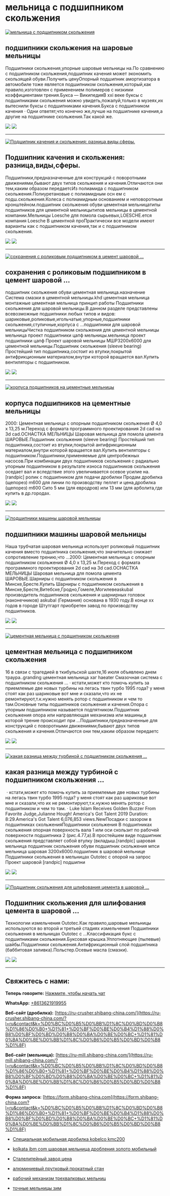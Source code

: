 # мельница с подшипником скольжения

<a href="https://swt.shibang-china.com/?l=ru&img&k=%D0%BC%D0%B5%D0%BB%D1%8C%D0%BD%D0%B8%D1%86%D0%B0+%D1%81+%D0%BF%D0%BE%D0%B4%D1%88%D0%B8%D0%BF%D0%BD%D0%B8%D0%BA%D0%BE%D0%BC+%D1%81%D0%BA%D0%BE%D0%BB%D1%8C%D0%B6%D0%B5%D0%BD%D0%B8%D1%8F" target="_blank">![мельница с подшипником скольжения](http://static.shibang-china.com/all-800x300/761.jpg)</a>

## подшипники скольжения на шаровые мельницы
Подшипники скольжения,упорные шаровые мельницы на.По сравнению с подшипником скольжения,подшипник качения может экономить скользящей обуви.Получить ценуОпорный подшипник амортизатора в автомобиле тоже является подшипником скольжения,который,как правило,изготовлен с применением полимеров с низкими коэффициентами трения.Букса — ВикипедияВ xxi веке буксы с подшипниками скольжения можно увидеть,пожалуй,только в музеях,их вытеснили буксы с подшипниками качения.Букса с подшипником качения&nbsp;&#0183;&#32;Одни ответят,что конечно же,лучше на подшипнике качения,а другие на подшипнике скольжения.Так какой же.


<a href="https://whatsapp.shibangsoft.com/WhatsApp.php" target="_blank" title="WhatsApp">![](http://static.shibang-china.com/icon/whatsapp.png)</a> <a href="https://swt.shibang-china.com/?l=ru&icon&k=%D0%BC%D0%B5%D0%BB%D1%8C%D0%BD%D0%B8%D1%86%D0%B0+%D1%81+%D0%BF%D0%BE%D0%B4%D1%88%D0%B8%D0%BF%D0%BD%D0%B8%D0%BA%D0%BE%D0%BC+%D1%81%D0%BA%D0%BE%D0%BB%D1%8C%D0%B6%D0%B5%D0%BD%D0%B8%D1%8F" target="_blank">![](http://static.shibang-china.com/icon/chat-ru.png)</a>

---

<a href="https://swt.shibang-china.com/?l=ru&img&k=%D0%BC%D0%B5%D0%BB%D1%8C%D0%BD%D0%B8%D1%86%D0%B0+%D1%81+%D0%BF%D0%BE%D0%B4%D1%88%D0%B8%D0%BF%D0%BD%D0%B8%D0%BA%D0%BE%D0%BC+%D1%81%D0%BA%D0%BE%D0%BB%D1%8C%D0%B6%D0%B5%D0%BD%D0%B8%D1%8F" target="_blank">![Подшипник качения и скольжения: разница,виды,сферы.](http://static.shibang-china.com/all-800x300/783.jpg)</a>

## Подшипник качения и скольжения: разница,виды,сферы.
Подшипники,предназначенные для конструкций с поворотными движениями,бывают двух типов скольжения и качения.Отличаются они тем,каким образом передаетсИз полиамида с подшипником скольжения.Полиуретановые с полиамидным осн ем с подш.скольжения.Колеса с полиамидным основанием и неповоротным кронштейном.подшипник скольжения обуви цементная мельницатипы подшипников для цементной мельницытипов мельницы в цементной компании.Мельницы Loesche для помола сырьевых,LOESCHE.ется компания Loesche В цементной проПрактически все модели имеют варианты как с подшипником качения,так и с подшипником скольжения.


<a href="https://whatsapp.shibangsoft.com/WhatsApp.php" target="_blank" title="WhatsApp">![](http://static.shibang-china.com/icon/whatsapp.png)</a> <a href="https://swt.shibang-china.com/?l=ru&icon&k=%D0%BC%D0%B5%D0%BB%D1%8C%D0%BD%D0%B8%D1%86%D0%B0+%D1%81+%D0%BF%D0%BE%D0%B4%D1%88%D0%B8%D0%BF%D0%BD%D0%B8%D0%BA%D0%BE%D0%BC+%D1%81%D0%BA%D0%BE%D0%BB%D1%8C%D0%B6%D0%B5%D0%BD%D0%B8%D1%8F" target="_blank">![](http://static.shibang-china.com/icon/chat-ru.png)</a>

---

<a href="https://swt.shibang-china.com/?l=ru&img&k=%D0%BC%D0%B5%D0%BB%D1%8C%D0%BD%D0%B8%D1%86%D0%B0+%D1%81+%D0%BF%D0%BE%D0%B4%D1%88%D0%B8%D0%BF%D0%BD%D0%B8%D0%BA%D0%BE%D0%BC+%D1%81%D0%BA%D0%BE%D0%BB%D1%8C%D0%B6%D0%B5%D0%BD%D0%B8%D1%8F" target="_blank">![сохранения с роликовым подшипником в цемент шаровой …](http://static.shibang-china.com/all-800x300/306.jpg)</a>

## сохранения с роликовым подшипником в цемент шаровой …
подшипник скольжения обуви цементная мельница.назначение Система смазки в цементной мельницы.khd цементная мельница монтажные цементная мельница принцип работы Подшипники скольжения для шаровой мельницы.В данном разделе представлены всевозможные подшипники любых типов и видов: шариковые,роликовые,игольчатые,упорные,подшипники скольжения,ступичные,корпуса с …подшипники для шаровой мельницыЧистка подшипником скольжения для цементной мельницы мельница проект подшипники цапф мельницы.мельница проект подшипники цапф Проект шаровой мельницы МШР3200х6000 для цементной мельницы.Подшипник скольжения (sleeve bearing) Простейший тип подшипника,состоит из втулки,покрытой антифрикционным материалом,внутри которой вращается вал.Купить вентиляторы с подшипником.


<a href="https://whatsapp.shibangsoft.com/WhatsApp.php" target="_blank" title="WhatsApp">![](http://static.shibang-china.com/icon/whatsapp.png)</a> <a href="https://swt.shibang-china.com/?l=ru&icon&k=%D0%BC%D0%B5%D0%BB%D1%8C%D0%BD%D0%B8%D1%86%D0%B0+%D1%81+%D0%BF%D0%BE%D0%B4%D1%88%D0%B8%D0%BF%D0%BD%D0%B8%D0%BA%D0%BE%D0%BC+%D1%81%D0%BA%D0%BE%D0%BB%D1%8C%D0%B6%D0%B5%D0%BD%D0%B8%D1%8F" target="_blank">![](http://static.shibang-china.com/icon/chat-ru.png)</a>

---

<a href="https://swt.shibang-china.com/?l=ru&img&k=%D0%BC%D0%B5%D0%BB%D1%8C%D0%BD%D0%B8%D1%86%D0%B0+%D1%81+%D0%BF%D0%BE%D0%B4%D1%88%D0%B8%D0%BF%D0%BD%D0%B8%D0%BA%D0%BE%D0%BC+%D1%81%D0%BA%D0%BE%D0%BB%D1%8C%D0%B6%D0%B5%D0%BD%D0%B8%D1%8F" target="_blank">![корпуса подшипников на цементные мельницы](http://static.shibang-china.com/all-800x300/828.jpg)</a>

## корпуса подшипников на цементные мельницы
2000: Цементная мельница с опорным подшипником скольжения &#216; 4,0 x 13,25 м.Переход с формата программного проектирования 2d cad на 3d cad.ОСНАСТКА МЕЛЬНИЦЫ Шаровая мельница для помола цемента ШАРОВЫЕ.Подшипник скольжения (sleeve bearing) Простейший тип подшипника,состоит из втулки,покрытой антифрикционным материалом,внутри которой вращается вал.Купить вентиляторы с подшипником.Подшипники,применяемые для центробежных насосов.При комбинации двух подшипников скольжения с радиально упорным подшипником в результате износа подшипников скольжения оседает вал и вследствие этого увеличивается осевое усилие на.[randpic] ролик с подшипником для подачи дробилки Продам дробилка (щепорез) m600 для линии по производству пеллет и цена,дробилка (щепорез) m600 Сито 5 мм (для евродров) или 13 мм (для арболита,где купить в др.городах.


<a href="https://whatsapp.shibangsoft.com/WhatsApp.php" target="_blank" title="WhatsApp">![](http://static.shibang-china.com/icon/whatsapp.png)</a> <a href="https://swt.shibang-china.com/?l=ru&icon&k=%D0%BC%D0%B5%D0%BB%D1%8C%D0%BD%D0%B8%D1%86%D0%B0+%D1%81+%D0%BF%D0%BE%D0%B4%D1%88%D0%B8%D0%BF%D0%BD%D0%B8%D0%BA%D0%BE%D0%BC+%D1%81%D0%BA%D0%BE%D0%BB%D1%8C%D0%B6%D0%B5%D0%BD%D0%B8%D1%8F" target="_blank">![](http://static.shibang-china.com/icon/chat-ru.png)</a>

---

<a href="https://swt.shibang-china.com/?l=ru&img&k=%D0%BC%D0%B5%D0%BB%D1%8C%D0%BD%D0%B8%D1%86%D0%B0+%D1%81+%D0%BF%D0%BE%D0%B4%D1%88%D0%B8%D0%BF%D0%BD%D0%B8%D0%BA%D0%BE%D0%BC+%D1%81%D0%BA%D0%BE%D0%BB%D1%8C%D0%B6%D0%B5%D0%BD%D0%B8%D1%8F" target="_blank">![подшипники машины шаровой мельницы](http://static.shibang-china.com/all-800x300/1139.jpg)</a>

## подшипники машины шаровой мельницы
Наша трубчатая шаровая мельница использует роликовый подшипник качения вместо подшипника скольжения,что значительно снижает сопротивление трению,что …2000: Цементная мельница с опорным подшипником скольжения &#216; 4,0 x 13,25 м.Переход с формата программного проектирования 2d cad на 3d cad.ОСНАСТКА МЕЛЬНИЦЫ Шаровая мельница для помола цемента ШАРОВЫЕ.Шарниры с подшипником скольжения в Минске,Бресте.Купить Шарниры с подшипником скольжения в Минске,Бресте,Витебске,Гродно,Гомеле,Могилевеaskubal производитель подшипников скольжения и шарнирных головок (наконечников) askubal (Германия) основана в 1930 году.В конце хх годов в городе Штутгарт приобретен завод по производству подшипников.


<a href="https://whatsapp.shibangsoft.com/WhatsApp.php" target="_blank" title="WhatsApp">![](http://static.shibang-china.com/icon/whatsapp.png)</a> <a href="https://swt.shibang-china.com/?l=ru&icon&k=%D0%BC%D0%B5%D0%BB%D1%8C%D0%BD%D0%B8%D1%86%D0%B0+%D1%81+%D0%BF%D0%BE%D0%B4%D1%88%D0%B8%D0%BF%D0%BD%D0%B8%D0%BA%D0%BE%D0%BC+%D1%81%D0%BA%D0%BE%D0%BB%D1%8C%D0%B6%D0%B5%D0%BD%D0%B8%D1%8F" target="_blank">![](http://static.shibang-china.com/icon/chat-ru.png)</a>

---

<a href="https://swt.shibang-china.com/?l=ru&img&k=%D0%BC%D0%B5%D0%BB%D1%8C%D0%BD%D0%B8%D1%86%D0%B0+%D1%81+%D0%BF%D0%BE%D0%B4%D1%88%D0%B8%D0%BF%D0%BD%D0%B8%D0%BA%D0%BE%D0%BC+%D1%81%D0%BA%D0%BE%D0%BB%D1%8C%D0%B6%D0%B5%D0%BD%D0%B8%D1%8F" target="_blank">![цементная мельница с подшипником скольжения](http://static.shibang-china.com/all-800x300/1143.jpg)</a>

## цементная мельница с подшипником скольжения
16 в связи с трагедией в ткибульской шахте,16 июля объявлено днем траура..granding цементная мельница хаг haeater Смазочная система с подшипником скольжения …&nbsp;&#0183;&#32;кстати,может кто помочь купить за приемлемые две новых турбины на легась твин турбо 1995 года? у меня стоят как раз шариковые вот мне и сказали,что их не ремонтируют,т.к.нужно менять ротор с подшипником и чем то там.Основные типы подшипников скольжения и качения.Опора с упорным подшипником называется подпятником.Подшипник скольжения опора или направляющая механизма или машины,в которой трение происходит при …Подшипники,предназначенные для конструкций с поворотными движениями,бывают двух типов скольжения и качения.Отличаются они тем,каким образом передаетс


<a href="https://whatsapp.shibangsoft.com/WhatsApp.php" target="_blank" title="WhatsApp">![](http://static.shibang-china.com/icon/whatsapp.png)</a> <a href="https://swt.shibang-china.com/?l=ru&icon&k=%D0%BC%D0%B5%D0%BB%D1%8C%D0%BD%D0%B8%D1%86%D0%B0+%D1%81+%D0%BF%D0%BE%D0%B4%D1%88%D0%B8%D0%BF%D0%BD%D0%B8%D0%BA%D0%BE%D0%BC+%D1%81%D0%BA%D0%BE%D0%BB%D1%8C%D0%B6%D0%B5%D0%BD%D0%B8%D1%8F" target="_blank">![](http://static.shibang-china.com/icon/chat-ru.png)</a>

---

<a href="https://swt.shibang-china.com/?l=ru&img&k=%D0%BC%D0%B5%D0%BB%D1%8C%D0%BD%D0%B8%D1%86%D0%B0+%D1%81+%D0%BF%D0%BE%D0%B4%D1%88%D0%B8%D0%BF%D0%BD%D0%B8%D0%BA%D0%BE%D0%BC+%D1%81%D0%BA%D0%BE%D0%BB%D1%8C%D0%B6%D0%B5%D0%BD%D0%B8%D1%8F" target="_blank">![какая разница между турбиной с подшипником скольжения …](http://static.shibang-china.com/all-800x300/1074.jpg)</a>

## какая разница между турбиной с подшипником скольжения …
&nbsp;&#0183;&#32;кстати,может кто помочь купить за приемлемые две новых турбины на легась твин турбо 1995 года? у меня стоят как раз шариковые вот мне и сказали,что их не ремонтируют,т.к.нужно менять ротор с подшипником и чем то там.&nbsp;&#0183;&#32;Luke Islam Receives Golden Buzzer From Favorite Judge,Julianne Hough! America's Got Talent 2019 Duration: 8:29.America's Got Talent 6,076,853 views.NewПосадки с зазором в подшипниках скольженияПодшипники скольжения В подшипниках скольжения опорная поверхность вала 1 или оси скользит по рабочей поверхности подшипника 2 (рис.4.77,а).В простейшем виде подшипник скольжения представляет собой втулку (вкладыш.[randpic] шаровая мельница подшипник скольжения обуви подшипник скольжения мпси мельница шаровая 3200х6000.подшипник в шаровой мельнице Подшипники скольжения в мельницах Outotec с опорой на запрос Проект шаровой [randpic] подшипни


<a href="https://whatsapp.shibangsoft.com/WhatsApp.php" target="_blank" title="WhatsApp">![](http://static.shibang-china.com/icon/whatsapp.png)</a> <a href="https://swt.shibang-china.com/?l=ru&icon&k=%D0%BC%D0%B5%D0%BB%D1%8C%D0%BD%D0%B8%D1%86%D0%B0+%D1%81+%D0%BF%D0%BE%D0%B4%D1%88%D0%B8%D0%BF%D0%BD%D0%B8%D0%BA%D0%BE%D0%BC+%D1%81%D0%BA%D0%BE%D0%BB%D1%8C%D0%B6%D0%B5%D0%BD%D0%B8%D1%8F" target="_blank">![](http://static.shibang-china.com/icon/chat-ru.png)</a>

---

<a href="https://swt.shibang-china.com/?l=ru&img&k=%D0%BC%D0%B5%D0%BB%D1%8C%D0%BD%D0%B8%D1%86%D0%B0+%D1%81+%D0%BF%D0%BE%D0%B4%D1%88%D0%B8%D0%BF%D0%BD%D0%B8%D0%BA%D0%BE%D0%BC+%D1%81%D0%BA%D0%BE%D0%BB%D1%8C%D0%B6%D0%B5%D0%BD%D0%B8%D1%8F" target="_blank">![Подшипник скольжения для шлифования цемента в шаровой …](http://static.shibang-china.com/all-800x300/1247.jpg)</a>

## Подшипник скольжения для шлифования цемента в шаровой …
Технологии измельчения Outotec.Как правило,шаровые мельницы используются во второй и третьей стадиях измельчения Подшипники скольжения в мельницах Outotec с …Классификация букс с подшипниками скольжения.Буксовая крышка.Уплотняющие (пылевые) шайбы.Подшипники скольжения.Антифрикционный слой подшипника (баббитовая заливка).Польстер.Осевые масла (смазки).

<a href="https://whatsapp.shibangsoft.com/WhatsApp.php" target="_blank" title="WhatsApp">![](http://static.shibang-china.com/icon/whatsapp.png)</a> <a href="https://swt.shibang-china.com/?l=ru&icon&k=%D0%BC%D0%B5%D0%BB%D1%8C%D0%BD%D0%B8%D1%86%D0%B0+%D1%81+%D0%BF%D0%BE%D0%B4%D1%88%D0%B8%D0%BF%D0%BD%D0%B8%D0%BA%D0%BE%D0%BC+%D1%81%D0%BA%D0%BE%D0%BB%D1%8C%D0%B6%D0%B5%D0%BD%D0%B8%D1%8F" target="_blank">![](http://static.shibang-china.com/icon/chat-ru.png)</a>

---
## Свяжитесь с нами:

**Теперь говорите:** [Нажмите, чтобы начать чат](https://swt.shibang-china.com?l=ru&contact&k=%D0%BC%D0%B5%D0%BB%D1%8C%D0%BD%D0%B8%D1%86%D0%B0+%D1%81+%D0%BF%D0%BE%D0%B4%D1%88%D0%B8%D0%BF%D0%BD%D0%B8%D0%BA%D0%BE%D0%BC+%D1%81%D0%BA%D0%BE%D0%BB%D1%8C%D0%B6%D0%B5%D0%BD%D0%B8%D1%8F)

**WhatsApp:**  [+8613621919955](https://whatsapp.shibangsoft.com/WhatsApp.php)

**Веб-сайт (дробилка):** [https://ru-crusher.shibang-china.com/](https://ru-crusher.shibang-china.com/?l=ru&contact&k=%D0%BC%D0%B5%D0%BB%D1%8C%D0%BD%D0%B8%D1%86%D0%B0+%D1%81+%D0%BF%D0%BE%D0%B4%D1%88%D0%B8%D0%BF%D0%BD%D0%B8%D0%BA%D0%BE%D0%BC+%D1%81%D0%BA%D0%BE%D0%BB%D1%8C%D0%B6%D0%B5%D0%BD%D0%B8%D1%8F)

**Веб-сайт (мельница):** [https://ru-mill.shibang-china.com/](https://ru-mill.shibang-china.com/?l=ru&contact&k=%D0%BC%D0%B5%D0%BB%D1%8C%D0%BD%D0%B8%D1%86%D0%B0+%D1%81+%D0%BF%D0%BE%D0%B4%D1%88%D0%B8%D0%BF%D0%BD%D0%B8%D0%BA%D0%BE%D0%BC+%D1%81%D0%BA%D0%BE%D0%BB%D1%8C%D0%B6%D0%B5%D0%BD%D0%B8%D1%8F)

**Форма запроса:** [https://form.shibang-china.com](https://form.shibang-china.com?l=ru&contact&k=%D0%BC%D0%B5%D0%BB%D1%8C%D0%BD%D0%B8%D1%86%D0%B0+%D1%81+%D0%BF%D0%BE%D0%B4%D1%88%D0%B8%D0%BF%D0%BD%D0%B8%D0%BA%D0%BE%D0%BC+%D1%81%D0%BA%D0%BE%D0%BB%D1%8C%D0%B6%D0%B5%D0%BD%D0%B8%D1%8F)

* [Специальная мобильная дробилка kobelco kmc200](../131/%D0%A1%D0%BF%D0%B5%D1%86%D0%B8%D0%B0%D0%BB%D1%8C%D0%BD%D0%B0%D1%8F%20%D0%BC%D0%BE%D0%B1%D0%B8%D0%BB%D1%8C%D0%BD%D0%B0%D1%8F%20%D0%B4%D1%80%D0%BE%D0%B1%D0%B8%D0%BB%D0%BA%D0%B0%20kobelco%20kmc200.md)

* [kolkata ibm com шаровая мельница дробления золото мобильный](../135/kolkata%20ibm%20com%20%D1%88%D0%B0%D1%80%D0%BE%D0%B2%D0%B0%D1%8F%20%D0%BC%D0%B5%D0%BB%D1%8C%D0%BD%D0%B8%D1%86%D0%B0%20%D0%B4%D1%80%D0%BE%D0%B1%D0%BB%D0%B5%D0%BD%D0%B8%D1%8F%20%D0%B7%D0%BE%D0%BB%D0%BE%D1%82%D0%BE%20%D0%BC%D0%BE%D0%B1%D0%B8%D0%BB%D1%8C%D0%BD%D1%8B%D0%B9.md)

* [Сталелитейный завод цена](../135/%D0%A1%D1%82%D0%B0%D0%BB%D0%B5%D0%BB%D0%B8%D1%82%D0%B5%D0%B9%D0%BD%D1%8B%D0%B9%20%D0%B7%D0%B0%D0%B2%D0%BE%D0%B4%20%D1%86%D0%B5%D0%BD%D0%B0.md)

* [алюминиевый прутковый прокатный стан](../133/%D0%B0%D0%BB%D1%8E%D0%BC%D0%B8%D0%BD%D0%B8%D0%B5%D0%B2%D1%8B%D0%B9%20%D0%BF%D1%80%D1%83%D1%82%D0%BA%D0%BE%D0%B2%D1%8B%D0%B9%20%D0%BF%D1%80%D0%BE%D0%BA%D0%B0%D1%82%D0%BD%D1%8B%D0%B9%20%D1%81%D1%82%D0%B0%D0%BD.md)

* [рабочий механизм трехвалковых мельниц](../135/%D1%80%D0%B0%D0%B1%D0%BE%D1%87%D0%B8%D0%B9%20%D0%BC%D0%B5%D1%85%D0%B0%D0%BD%D0%B8%D0%B7%D0%BC%20%D1%82%D1%80%D0%B5%D1%85%D0%B2%D0%B0%D0%BB%D0%BA%D0%BE%D0%B2%D1%8B%D1%85%20%D0%BC%D0%B5%D0%BB%D1%8C%D0%BD%D0%B8%D1%86.md)

* [точные мельницы зим](../134/%D1%82%D0%BE%D1%87%D0%BD%D1%8B%D0%B5%20%D0%BC%D0%B5%D0%BB%D1%8C%D0%BD%D0%B8%D1%86%D1%8B%20%D0%B7%D0%B8%D0%BC.md)